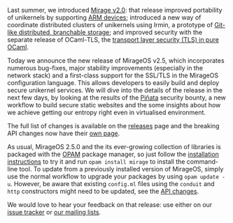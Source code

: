 Last summer, we introduced [Mirage v2.0][v2]: that release improved
portability of unikernels by supporting [ARM devices][arm];
introduced a new way of
coordinate distributed clusters of unikernels using Irmin, a prototype of
[Git-like distributed, branchable storage][irmin]; and
improved security with the separate release of OCaml-TLS, the
[transport layer security (TLS) in pure OCaml][tls].

Today we announce the new release of MirageOS v2.5, which incorporates
numerous bug-fixes, major stability improvements (especially in the
network stack) and a first-class support for the SSL/TLS in the
MirageOS configuration language. This allows developers to easily
build and deploy secure unikernel services. We will dive into the
details of the release in the next few days, by looking at the results
of the [Piñata][pinata] security bounty, a new
workflow to build secure static websites and the some insights about
how we achieve getting our entropy right even in virtualised
environment.

The full list of changes is available on the [releases][] page and
the breaking API changes now have their [own page][breaking].

As usual, MirageOS 2.5.0 and the its ever-growing collection of
libraries is packaged with the [OPAM][] package
manager, so just follow the [installation instructions][install]
to try it and run `opam install mirage` to install the command-line
tool. To update from a previously installed version of MirageOS,
simply use the normal workflow to upgrade your packages by using `opam
update -u`. However, be aware that existing `config.ml` files using
the `conduit` and `http` constructors might need to be updated, see
the [API changes][breaking].

We would love to hear your feedback on that release: use either on our
[issue tracker][issues] or [our mailing lists][lists].

[v2]: /blog/announcing-mirage-20-release
[arm]: /blog/introducing-xen-minios-arm
[irmin]: /blog/introducing-irmin
[tls]: /blog/introducing-ocaml-tls
[pinata]: http://ownme.ipredator.se
[releases]: /releases
[breaking]: /wiki/breaking-changes
[OPAM]: https://opam.ocaml.org
[install]: /wiki/install
[issues]: https://github.com/mirage/mirage/issues
[lists]: /community
